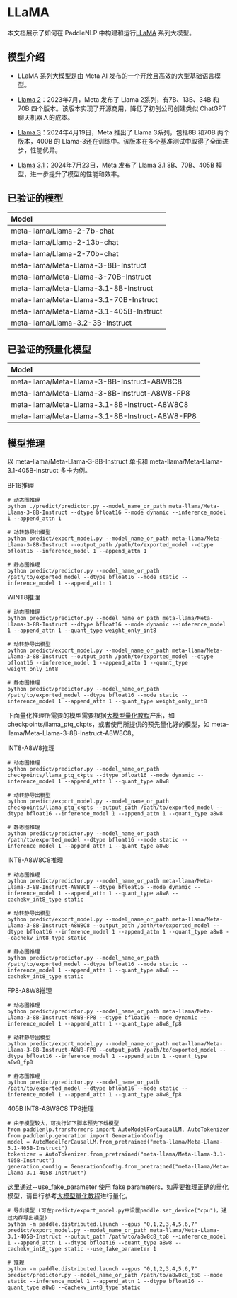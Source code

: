 # LLaMA

本文档展示了如何在 PaddleNLP 中构建和运行[LLaMA](https://llama.meta.com/) 系列大模型。

## 模型介绍

* LLaMA 系列大模型是由 Meta AI 发布的一个开放且高效的大型基础语言模型。

* [Llama 2](https://llama.meta.com/llama2/)：2023年7月，Meta 发布了 Llama 2系列，有7B、13B、34B 和70B 四个版本。该版本实现了开源商用，降低了初创公司创建类似 ChatGPT 聊天机器人的成本。

* [Llama 3](https://llama.meta.com/)：2024年4月19日，Meta 推出了 Llama 3系列，包括8B 和70B 两个版本，400B 的 Llama-3还在训练中。该版本在多个基准测试中取得了全面进步，性能优异。

* [Llama 3.1](https://llama.meta.com/)：2024年7月23日，Meta 发布了 Llama 3.1 8B、70B、405B 模型，进一步提升了模型的性能和效率。

## 已验证的模型

|Model|
|:-|
|meta-llama/Llama-2-7b-chat|
|meta-llama/Llama-2-13b-chat|
|meta-llama/Llama-2-70b-chat|
|meta-llama/Meta-Llama-3-8B-Instruct|
|meta-llama/Meta-Llama-3-70B-Instruct|
|meta-llama/Meta-Llama-3.1-8B-Instruct|
|meta-llama/Meta-Llama-3.1-70B-Instruct|
|meta-llama/Meta-Llama-3.1-405B-Instruct|
|meta-llama/Llama-3.2-3B-Instruct|

## 已验证的预量化模型

|Model|
|:-|
|meta-llama/Meta-Llama-3-8B-Instruct-A8W8C8|
|meta-llama/Meta-Llama-3-8B-Instruct-A8W8-FP8|
|meta-llama/Meta-Llama-3.1-8B-Instruct-A8W8C8|
|meta-llama/Meta-Llama-3.1-8B-Instruct-A8W8-FP8|


## 模型推理

以 meta-llama/Meta-Llama-3-8B-Instruct 单卡和 meta-llama/Meta-Llama-3.1-405B-Instruct 多卡为例。

BF16推理

```shell
# 动态图推理
python ./predict/predictor.py --model_name_or_path meta-llama/Meta-Llama-3-8B-Instruct --dtype bfloat16 --mode dynamic --inference_model 1 --append_attn 1

# 动转静导出模型
python predict/export_model.py --model_name_or_path meta-llama/Meta-Llama-3-8B-Instruct --output_path /path/to/exported_model --dtype bfloat16 --inference_model 1 --append_attn 1

# 静态图推理
python predict/predictor.py --model_name_or_path /path/to/exported_model --dtype bfloat16 --mode static --inference_model 1 --append_attn 1

```

WINT8推理

```shell
# 动态图推理
python predict/predictor.py --model_name_or_path meta-llama/Meta-Llama-3-8B-Instruct --dtype bfloat16 --mode dynamic --inference_model 1 --append_attn 1 --quant_type weight_only_int8

# 动转静导出模型
python predict/export_model.py --model_name_or_path meta-llama/Meta-Llama-3-8B-Instruct --output_path /path/to/exported_model --dtype bfloat16 --inference_model 1 --append_attn 1 --quant_type weight_only_int8

# 静态图推理
python predict/predictor.py --model_name_or_path /path/to/exported_model --dtype bfloat16 --mode static --inference_model 1 --append_attn 1 --quant_type weight_only_int8
```

下面量化推理所需要的模型需要根据[大模型量化教程](../quantization.md)产出，如 checkpoints/llama_ptq_ckpts，或者使用所提供的预先量化好的模型，如 meta-llama/Meta-Llama-3-8B-Instruct-A8W8C8。

INT8-A8W8推理

```shell
# 动态图推理
python predict/predictor.py --model_name_or_path checkpoints/llama_ptq_ckpts --dtype bfloat16 --mode dynamic --inference_model 1 --append_attn 1 --quant_type a8w8

# 动转静导出模型
python predict/export_model.py --model_name_or_path checkpoints/llama_ptq_ckpts --output_path /path/to/exported_model --dtype bfloat16 --inference_model 1 --append_attn 1 --quant_type a8w8

# 静态图推理
python predict/predictor.py --model_name_or_path /path/to/exported_model --dtype bfloat16 --mode static --inference_model 1 --append_attn 1 --quant_type a8w8
```

INT8-A8W8C8推理

```shell
# 动态图推理
python predict/predictor.py --model_name_or_path meta-llama/Meta-Llama-3-8B-Instruct-A8W8C8 --dtype bfloat16 --mode dynamic --inference_model 1 --append_attn 1 --quant_type a8w8 --cachekv_int8_type static

# 动转静导出模型
python predict/export_model.py --model_name_or_path meta-llama/Meta-Llama-3-8B-Instruct-A8W8C8 --output_path /path/to/exported_model --dtype bfloat16 --inference_model 1 --append_attn 1 --quant_type a8w8 --cachekv_int8_type static

# 静态图推理
python predict/predictor.py --model_name_or_path /path/to/exported_model --dtype bfloat16 --mode static --inference_model 1 --append_attn 1 --quant_type a8w8 --cachekv_int8_type static
```

FP8-A8W8推理
```shell
# 动态图推理
python predict/predictor.py --model_name_or_path meta-llama/Meta-Llama-3-8B-Instruct-A8W8-FP8 --dtype bfloat16 --mode dynamic --inference_model 1 --append_attn 1 --quant_type a8w8_fp8

# 动转静导出模型
python predict/export_model.py --model_name_or_path meta-llama/Meta-Llama-3-8B-Instruct-A8W8-FP8 --output_path /path/to/exported_model --dtype bfloat16 --inference_model 1 --append_attn 1 --quant_type a8w8_fp8

# 静态图推理
python predict/predictor.py --model_name_or_path /path/to/exported_model --dtype bfloat16 --mode static --inference_model 1 --append_attn 1 --quant_type a8w8_fp8
```

405B INT8-A8W8C8 TP8推理

```shell
# 由于模型较大，可执行如下脚本预先下载模型
from paddlenlp.transformers import AutoModelForCausalLM, AutoTokenizer
from paddlenlp.generation import GenerationConfig
model = AutoModelForCausalLM.from_pretrained("meta-llama/Meta-Llama-3.1-405B-Instruct")
tokenizer = AutoTokenizer.from_pretrained("meta-llama/Meta-Llama-3.1-405B-Instruct")
generation_config = GenerationConfig.from_pretrained("meta-llama/Meta-Llama-3.1-405B-Instruct")
```

这里通过--use_fake_parameter 使用 fake parameters，如需要推理正确的量化模型，请自行参考[大模型量化教程](../quantization.md)进行量化。

```shell
# 导出模型 (可在predict/export_model.py中设置paddle.set_device("cpu")，通过内存导出模型)
python -m paddle.distributed.launch --gpus "0,1,2,3,4,5,6,7" predict/export_model.py --model_name_or_path meta-llama/Meta-Llama-3.1-405B-Instruct --output_path /path/to/a8w8c8_tp8 --inference_model 1 --append_attn 1 --dtype bfloat16 --quant_type a8w8 --cachekv_int8_type static --use_fake_parameter 1

# 推理
python -m paddle.distributed.launch --gpus "0,1,2,3,4,5,6,7" predict/predictor.py --model_name_or_path /path/to/a8w8c8_tp8 --mode static --inference_model 1 --append_attn 1 --dtype bfloat16 --quant_type a8w8 --cachekv_int8_type static
```
